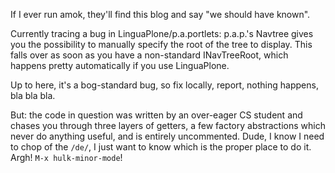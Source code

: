 <p>If I ever run amok, they'll find this blog and say "we should have known".</p>

<p>Currently tracing a bug in LinguaPlone/p.a.portlets: p.a.p.'s Navtree gives you the possibility to manually specify the root of the tree to display. This falls over as soon as you have a non-standard INavTreeRoot, which happens pretty automatically if you use LinguaPlone.</p>

<p>Up to here, it's a bog-standard bug, so fix locally, report, nothing happens, bla bla bla.</p>

<p>But: the code in question was written by an over-eager CS student and chases you through three layers of getters, a few factory abstractions which never do anything useful, and is entirely uncommented. Dude, I know I need to chop of the <code>/de/</code>, I just want to know which is the proper place to do it. Argh! <code>M-x hulk-minor-mode</code>!</p>